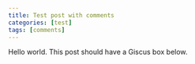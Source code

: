 ```yaml
---
title: Test post with comments
categories: [test]
tags: [comments]
---
```


Hello world. This post should have a Giscus box below.
